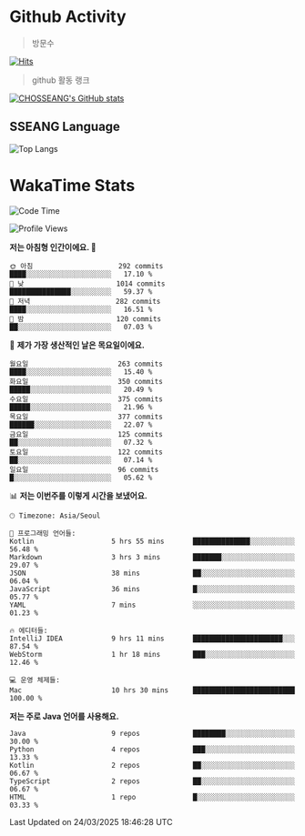 <!--
**CHOSSEANG/CHOSSEANG** is a ✨ _special_ ✨ repository because its `README.md` (this file) appears on your GitHub profile.

Here are some ideas to get you started:

- 🔭 I’m currently working on ...
- 🌱 I’m currently learning ...
- 👯 I’m looking to collaborate on ...
- 🤔 I’m looking for help with ...
- 💬 Ask me about ...
- 📫 How to reach me: ...
- 😄 Pronouns: ...
- ⚡ Fun fact: ...
-->

# Github Activity
> 방문수

[![Hits](https://hits.seeyoufarm.com/api/count/incr/badge.svg?url=https%3A%2F%2Fgithub.com%2FCHOSSEANG&count_bg=%238AED3E&title_bg=%23495358&icon=electron.svg&icon_color=%23E7E7E7&title=CHOSSEANG&edge_flat=false)](https://hits.seeyoufarm.com)
> github 활동 랭크

[![CHOSSEANG's GitHub stats](https://github-readme-stats.vercel.app/api?username=CHOSSEANG)](https://github.com/CHOSSEANG/github-readme-stats)

## SSEANG Language
![Top Langs](https://github-readme-stats.vercel.app/api/top-langs/?username=CHOSSEANG&layout=compact)

# WakaTime Stats

<!--START_SECTION:waka-->
![Code Time](http://img.shields.io/badge/Code%20Time-461%20hrs%2035%20mins-blue)

![Profile Views](http://img.shields.io/badge/Profile%20Views-0-blue)

**저는 아침형 인간이에요. 🐤** 

```text
🌞 아침                     292 commits         ████░░░░░░░░░░░░░░░░░░░░░   17.10 % 
🌆 낮　                     1014 commits        ███████████████░░░░░░░░░░   59.37 % 
🌃 저녁                     282 commits         ████░░░░░░░░░░░░░░░░░░░░░   16.51 % 
🌙 밤　                     120 commits         ██░░░░░░░░░░░░░░░░░░░░░░░   07.03 % 
```
📅 **제가 가장 생산적인 날은 목요일이에요.** 

```text
월요일                      263 commits         ████░░░░░░░░░░░░░░░░░░░░░   15.40 % 
화요일                      350 commits         █████░░░░░░░░░░░░░░░░░░░░   20.49 % 
수요일                      375 commits         █████░░░░░░░░░░░░░░░░░░░░   21.96 % 
목요일                      377 commits         ██████░░░░░░░░░░░░░░░░░░░   22.07 % 
금요일                      125 commits         ██░░░░░░░░░░░░░░░░░░░░░░░   07.32 % 
토요일                      122 commits         ██░░░░░░░░░░░░░░░░░░░░░░░   07.14 % 
일요일                      96 commits          █░░░░░░░░░░░░░░░░░░░░░░░░   05.62 % 
```


📊 **저는 이번주를 이렇게 시간을 보냈어요.** 

```text
🕑︎ Timezone: Asia/Seoul

💬 프로그래밍 언어들: 
Kotlin                   5 hrs 55 mins       ██████████████░░░░░░░░░░░   56.48 % 
Markdown                 3 hrs 3 mins        ███████░░░░░░░░░░░░░░░░░░   29.07 % 
JSON                     38 mins             ██░░░░░░░░░░░░░░░░░░░░░░░   06.04 % 
JavaScript               36 mins             █░░░░░░░░░░░░░░░░░░░░░░░░   05.77 % 
YAML                     7 mins              ░░░░░░░░░░░░░░░░░░░░░░░░░   01.23 % 

🔥 에디터들: 
IntelliJ IDEA            9 hrs 11 mins       ██████████████████████░░░   87.54 % 
WebStorm                 1 hr 18 mins        ███░░░░░░░░░░░░░░░░░░░░░░   12.46 % 

💻 운영 체제들: 
Mac                      10 hrs 30 mins      █████████████████████████   100.00 % 
```

**저는 주로 Java 언어를 사용해요.** 

```text
Java                     9 repos             ████████░░░░░░░░░░░░░░░░░   30.00 % 
Python                   4 repos             ███░░░░░░░░░░░░░░░░░░░░░░   13.33 % 
Kotlin                   2 repos             ██░░░░░░░░░░░░░░░░░░░░░░░   06.67 % 
TypeScript               2 repos             ██░░░░░░░░░░░░░░░░░░░░░░░   06.67 % 
HTML                     1 repo              █░░░░░░░░░░░░░░░░░░░░░░░░   03.33 % 
```




 Last Updated on 24/03/2025 18:46:28 UTC
<!--END_SECTION:waka-->
